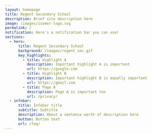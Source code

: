 ```yaml
---
layout: homepage
title: Regent Secondary School
description: Brief site description here
image: /images/isomer-logo.svg
permalink: /
notification: Here's a notification bar you can use!
sections:
  - hero:
      title: Regent Secondary School
      background: /images/regent sec.gif
      key_highlights:
        - title: Highlight A
          description: Important highlight A is important
          url: https://google.com
        - title: Highlight B
          description: Important highlight B is equally important
          url: https://gmail.com
        - title: Page A
          description: Page A is important too
          url: /privacy/
  - infobar:
      title: Infobar title
      subtitle: Subtitle
      description: About a sentence worth of description here
      button: Button text
      url: /faq/
---
```

